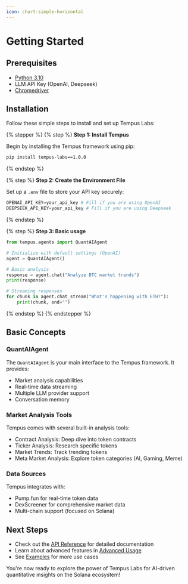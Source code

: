 ```yaml
---
icon: chart-simple-horizontal
---
```


# Getting Started

## Prerequisites

* [Python 3.10](https://www.python.org/)
* LLM API Key (OpenAI, Deepseek)
* [Chromedriver](https://developer.chrome.com/docs/chromedriver/downloads)

## Installation

Follow these simple steps to install and set up Tempus Labs:

{% stepper %}
{% step %}
**Step 1: Install Tempus**

Begin by installing the Tempus framework using pip:

```bash
pip install tempus-labs==1.0.0
```
{% endstep %}

{% step %}
**Step 2: Create the Environment File**

Set up a `.env` file to store your API key securely:

```python
OPENAI_API_KEY=your_api_key # Fill if you are using OpenAI
DEEPSEEK_API_KEY=your_api_key # Fill if you are using Deepseek
```
{% endstep %}

{% step %}
**Step 3: Basic usage**

```python
from tempus.agents import QuantAIAgent

# Initialize with default settings (OpenAI)
agent = QuantAIAgent()

# Basic analysis
response = agent.chat("Analyze BTC market trends")
print(response)

# Streaming responses
for chunk in agent.chat_stream("What's happening with ETH?"):
    print(chunk, end="")
```
{% endstep %}
{% endstepper %}

## Basic Concepts

### QuantAIAgent

The `QuantAIAgent` is your main interface to the Tempus framework. It provides:

* Market analysis capabilities
* Real-time data streaming
* Multiple LLM provider support
* Conversation memory

### Market Analysis Tools

Tempus comes with several built-in analysis tools:

* Contract Analysis: Deep dive into token contracts
* Ticker Analysis: Research specific tokens
* Market Trends: Track trending tokens
* Meta Market Analysis: Explore token categories (AI, Gaming, Meme)

### Data Sources

Tempus integrates with:

* Pump.fun for real-time token data
* DexScreener for comprehensive market data
* Multi-chain support (focused on Solana)

## Next Steps

* Check out the [API Reference](api-references/api-references.md) for detailed documentation
* Learn about advanced features in [Advanced Usage](usages/advanced-usage.md)
* See [Examples](usages/examples.md) for more use cases

You're now ready to explore the power of Tempus Labs for AI-driven quantitative insights on the Solana ecosystem!
